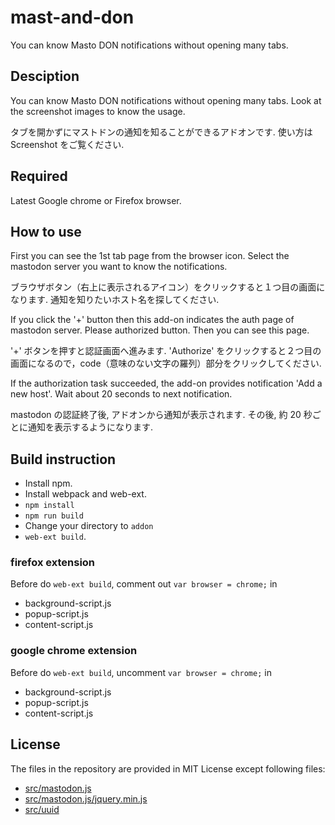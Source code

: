 # mast-and-don
You can know Masto DON notifications without opening many tabs.

## Desciption
You can know Masto DON notifications without opening many tabs. Look at the screenshot images to know the usage.

タブを開かずにマストドンの通知を知ることができるアドオンです. 使い方は Screenshot をご覧ください.

## Required
Latest Google chrome or Firefox browser.

## How to use
First you can see the 1st tab page from the browser icon. Select the mastodon server you want to know the notifications.

ブラウザボタン（右上に表示されるアイコン）をクリックすると１つ目の画面になります. 通知を知りたいホスト名を探してください.

If you click the '+' button then this add-on indicates the auth page of mastodon server. Please authorized button. Then you can see this page.

'+' ボタンを押すと認証画面へ進みます. 'Authorize' をクリックすると２つ目の画面になるので，code（意味のない文字の羅列）部分をクリックしてください.

If the authorization task succeeded, the add-on provides notification 'Add a new host'. Wait about 20 seconds to next notification.

mastodon の認証終了後, アドオンから通知が表示されます. その後, 約 20 秒ごとに通知を表示するようになります.

## Build instruction

- Install npm.
- Install webpack and web-ext.
- `npm install`
- `npm run build`
- Change your directory to `addon`
- `web-ext build`.

### firefox extension

Before do `web-ext build`, comment out `var browser = chrome;` in

- background-script.js
- popup-script.js
- content-script.js

### google chrome extension

Before do `web-ext build`, uncomment `var browser = chrome;` in

- background-script.js
- popup-script.js
- content-script.js

## License
The files in the repository are provided in MIT License except following files:

- [src/mastodon.js](https://github.com/Kirschn/mastodon.js)
- [src/mastodon.js/jquery.min.js](https://jquery.com)
- [src/uuid](https://github.com/kelektiv/node-uuid)
